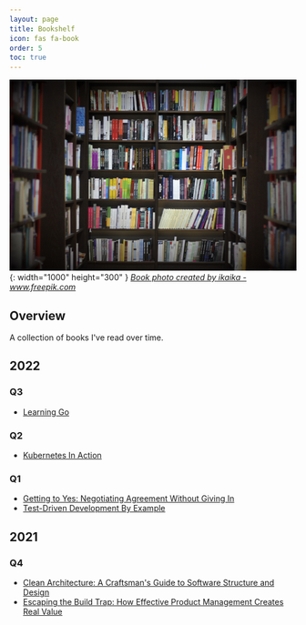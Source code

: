 ```yaml
---
layout: page
title: Bookshelf
icon: fas fa-book
order: 5
toc: true
---
```


![book](/assets/img/library-with-books.jpg){: width="1000" height="300" }
_<a href='https://www.freepik.com/photos/book'>Book photo created by ikaika - www.freepik.com</a>_

## Overview

A collection of books I've read over time.

## 2022

### Q3

* [Learning Go](/posts/learning-go-book)

### Q2

* [Kubernetes In Action](/posts/kubernetes-in-action)

### Q1

* [Getting to Yes: Negotiating Agreement Without Giving In](/posts/getting-to-yes)
* [Test-Driven Development By Example](/posts/test-driven-development-by-example)

## 2021

### Q4

* [Clean Architecture: A Craftsman's Guide to Software Structure and Design](/posts/clean-architecture)
* [Escaping the Build Trap: How Effective Product Management Creates Real Value](/posts/build-trap)

